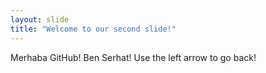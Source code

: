 ```yaml
---
layout: slide
title: "Welcome to our second slide!"
---
```

Merhaba GitHub! Ben Serhat!
Use the left arrow to go back!